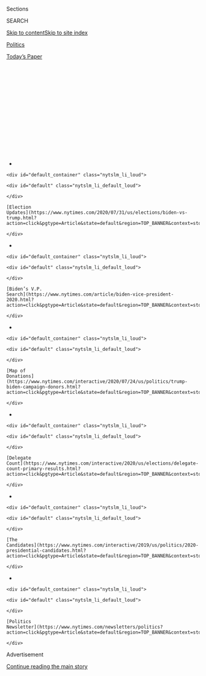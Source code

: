 <div id="app">

<div>

<div>

<div>

<div class="NYTAppHideMasthead css-1q2w90k e1suatyy0">

<div class="section css-ui9rw0 e1suatyy2">

<div class="css-eph4ug er09x8g0">

<div class="css-6n7j50">

</div>

<span class="css-1dv1kvn">Sections</span>

<div class="css-10488qs">

<span class="css-1dv1kvn">SEARCH</span>

</div>

[Skip to content](#site-content)[Skip to site
index](#site-index)

</div>

<div id="masthead-section-label" class="css-1wr3we4 eaxe0e00">

[Politics](https://www.nytimes.com/section/politics)

</div>

<div class="css-10698na e1huz5gh0">

</div>

</div>

<div id="masthead-bar-one" class="section hasLinks css-15hmgas e1csuq9d3">

<div class="css-uqyvli e1csuq9d0">

</div>

<div class="css-1uqjmks e1csuq9d1">

</div>

<div class="css-9e9ivx">

[](https://myaccount.nytimes.com/auth/login?response_type=cookie&client_id=vi)

</div>

<div class="css-1bvtpon e1csuq9d2">

[Today’s
Paper](https://www.nytimes.com/section/todayspaper)

</div>

</div>

</div>

</div>

<div data-aria-hidden="false">

<div id="site-content" data-role="main">

<div>

<div class="css-1aor85t" style="opacity:0.000000001;z-index:-1;visibility:hidden">

<div class="css-1hqnpie">

<div class="css-epjblv">

<span class="css-17xtcya">[Politics](/section/politics)</span><span class="css-x15j1o">|</span><span class="css-fwqvlz">Gillibrand
Drops Out of 2020 Democratic Presidential
Race</span>

</div>

<div class="css-k008qs">

<div class="css-1iwv8en">

<span class="css-18z7m18"></span>

<div>

</div>

</div>

<span class="css-1n6z4y">https://nyti.ms/2PuzSQG</span>

<div class="css-1705lsu">

<div class="css-4xjgmj">

<div class="css-4skfbu" data-role="toolbar" data-aria-label="Social Media Share buttons, Save button, and Comments Panel with current comment count" data-testid="share-tools">

  - 
  - 
  - 
  - 
    
    <div class="css-6n7j50">
    
    </div>

  - 
  - 

</div>

</div>

</div>

</div>

</div>

</div>

<div id="NYT_TOP_BANNER_REGION" class="css-13pd83m">

<div>

<div id="styln-elections-notifications-menu" class="section interactive-content interactive-size-medium css-1edisqu">

<div class="css-17ih8de interactive-body">

<div class="nytslm_innerContainer" data-aria-live="polite">

<div class="nytslm_title">

</div>

  - 
    
    <div id="default_container" class="nytslm_li_loud">
    
    <div id="default" class="nytslm_li_default_loud">
    
    </div>
    
    [Election
    Updates](https://www.nytimes.com/2020/07/31/us/elections/biden-vs-trump.html?action=click&pgtype=Article&state=default&region=TOP_BANNER&context=storylines_menu)
    
    </div>

  - 
    
    <div id="default_container" class="nytslm_li_loud">
    
    <div id="default" class="nytslm_li_default_loud">
    
    </div>
    
    [Biden’s V.P.
    Search](https://www.nytimes.com/article/biden-vice-president-2020.html?action=click&pgtype=Article&state=default&region=TOP_BANNER&context=storylines_menu)
    
    </div>

  - 
    
    <div id="default_container" class="nytslm_li_loud">
    
    <div id="default" class="nytslm_li_default_loud">
    
    </div>
    
    [Map of
    Donations](https://www.nytimes.com/interactive/2020/07/24/us/politics/trump-biden-campaign-donors.html?action=click&pgtype=Article&state=default&region=TOP_BANNER&context=storylines_menu)
    
    </div>

  - 
    
    <div id="default_container" class="nytslm_li_loud">
    
    <div id="default" class="nytslm_li_default_loud">
    
    </div>
    
    [Delegate
    Count](https://www.nytimes.com/interactive/2020/us/elections/delegate-count-primary-results.html?action=click&pgtype=Article&state=default&region=TOP_BANNER&context=storylines_menu)
    
    </div>

  - 
    
    <div id="default_container" class="nytslm_li_loud">
    
    <div id="default" class="nytslm_li_default_loud">
    
    </div>
    
    [The
    Candidates](https://www.nytimes.com/interactive/2019/us/politics/2020-presidential-candidates.html?action=click&pgtype=Article&state=default&region=TOP_BANNER&context=storylines_menu)
    
    </div>

  - 
    
    <div id="default_container" class="nytslm_li_loud">
    
    <div id="default" class="nytslm_li_default_loud">
    
    </div>
    
    [Politics
    Newsletter](https://www.nytimes.com/newsletters/politics?action=click&pgtype=Article&state=default&region=TOP_BANNER&context=storylines_menu)
    
    </div>

</div>

</div>

</div>

</div>

</div>

<div id="top-wrapper" class="css-1sy8kpn">

<div id="top-slug" class="css-l9onyx">

Advertisement

</div>

[Continue reading the main
story](#after-top)

<div class="ad top-wrapper" style="text-align:center;height:100%;display:block;min-height:250px">

<div id="top" class="place-ad" data-position="top" data-size-key="top">

</div>

</div>

<div id="after-top">

</div>

</div>

<div>

<div id="sponsor-wrapper" class="css-1hyfx7x">

<div id="sponsor-slug" class="css-19vbshk">

Supported by

</div>

[Continue reading the main
story](#after-sponsor)

<div id="sponsor" class="ad sponsor-wrapper" style="text-align:center;height:100%;display:block">

</div>

<div id="after-sponsor">

</div>

</div>

<div class="css-186x18t">

</div>

<div class="css-1vkm6nb ehdk2mb0">

# Gillibrand Drops Out of 2020 Democratic Presidential Race

</div>

The New York senator anchored her candidacy in issues of women’s
equality, but she was unable to gain traction and her failure to qualify
for the next debate convinced her to withdraw.

<div class="css-79elbk" data-testid="photoviewer-wrapper">

<div class="css-z3e15g" data-testid="photoviewer-wrapper-hidden">

</div>

<div class="css-1a48zt4 ehw59r15" data-testid="photoviewer-children">

![<span class="css-16f3y1r e13ogyst0" data-aria-hidden="true">Senator
Kirsten Gillibrand of New York said Wednesday that she was withdrawing
from the presidential
race.</span><span class="css-cnj6d5 e1z0qqy90" itemprop="copyrightHolder"><span class="css-1ly73wi e1tej78p0">Credit...</span><span><span>Rachel
Mummey for The New York
Times</span></span></span>](https://static01.nyt.com/images/2019/08/28/us/politics/28gillibrand1/28gillibrand1-articleLarge-v2.jpg?quality=75&auto=webp&disable=upscale)

</div>

</div>

<div class="css-18e8msd">

<div class="css-vp77d3 epjyd6m0">

<div class="css-hus3qt ey68jwv0" data-aria-hidden="true">

[![Alexander
Burns](https://static01.nyt.com/images/2018/09/25/multimedia/author-alexander-burns/author-alexander-burns-thumbLarge-v2.png
"Alexander Burns")](https://www.nytimes.com/by/alexander-burns)

</div>

<div class="css-1baulvz">

By [<span class="css-1baulvz last-byline" itemprop="name">Alexander
Burns</span>](https://www.nytimes.com/by/alexander-burns)

</div>

</div>

  - 
    
    <div class="css-ld3wwf e16638kd2">
    
    Published Aug. 28, 2019Updated Aug. 30,
    2019
    
    </div>

  - 
    
    <div class="css-4xjgmj">
    
    <div class="css-pvvomx" data-role="toolbar" data-aria-label="Social Media Share buttons, Save button, and Comments Panel with current comment count" data-testid="share-tools">
    
      - 
      - 
      - 
      - 
        
        <div class="css-6n7j50">
        
        </div>
    
      - 
      - 
    
    </div>
    
    </div>

</div>

</div>

<div class="section meteredContent css-1r7ky0e" name="articleBody" itemprop="articleBody">

<div class="css-1fanzo5 StoryBodyCompanionColumn">

<div class="css-53u6y8">

Senator Kirsten Gillibrand of New York, who presented herself in the
[presidential race](https://www.nytimes.com/news-event/2020-election) as
a champion of women and families, said Wednesday that she was
withdrawing from the Democratic primary after failing to qualify for a
[third debate](https://www.nytimes.com/news-event/democratic-debates)
next month — a development she described as fatal to her candidacy.

Ms. Gillibrand said in an interview that she would endorse another
candidate in the primary but had not yet picked a favorite. Though she
stopped short of saying she would endorse a woman, Ms. Gillibrand, who
has made electing women to Congress a personal cause, said the next
president had to be capable of uniting the country and suggested that a
woman might be best suited for the job.

</div>

</div>

<div>

</div>

<div class="css-1fanzo5 StoryBodyCompanionColumn">

<div class="css-53u6y8">

“I think that women have a unique ability to bring people together and
heal this country,” Ms. Gillibrand said, adding, “I think a woman
nominee would be inspiring and exciting.”

</div>

</div>

<div class="css-1fanzo5 StoryBodyCompanionColumn">

<div class="css-53u6y8">

But she added: “I will support whoever the nominee is, and I will do
whatever it takes to beat Trump.”

*\[*[*Sign up for our politics
newsletter*](https://www.nytimes.com/newsletters/politics?smid=rd?action=click&module=Intentional&pgtype=Article)
*and join the conversation around the 2020 presidential race.\]*

Ms. Gillibrand, 52, [had anchored her candidacy in issues of women’s
equality](https://www.nytimes.com/2019/05/22/us/politics/gillibrand-family-bill-of-rights.html),
with [a strong emphasis on abortion
rights](https://www.nytimes.com/2019/05/17/us/politics/kirsten-gillibrand-abortion.html).
She pledged to screen nominees for judgeships based on their support for
the Roe v. Wade decision legalizing abortion, and held rallies in two
Republican-leaning states, Georgia and Missouri, where conservative
lawmakers recently passed new restrictions on the procedure.

Ms. Gillibrand also repeatedly challenged former Vice President Joseph
R. Biden Jr., the Democratic front-runner, over his record on women’s
rights. [She assailed him in
June](https://www.nytimes.com/2019/06/05/us/politics/biden-hyde-amendment.html)
for supporting a law that bars federal funding for abortion, a stance
[Mr. Biden soon
recanted](https://www.nytimes.com/2019/06/06/us/politics/joe-biden-hyde-amendment.html).
In [the most recent primary
debate](https://www.nytimes.com/2019/07/31/us/politics/democratic-presidential-debate-recap.html),
Ms. Gillibrand criticized Mr. Biden for having opposed a proposal in the
early 1980s to expand the child tax credit; Mr. Biden described that as
ancient history and questioned the sincerity of Ms. Gillibrand’s rebuke.

Her energetic advocacy did not lift Ms. Gillibrand in the polls in a
race full of candidates supportive of abortion rights, including three
other female senators. Like so many other candidates, she found herself
squeezed for a space in a primary contest dominated by Mr. Biden and a
handful of progressives jockeying to overtake
him.

</div>

</div>

<div class="css-1sngw6j">

[](https://www.nytimes.com/interactive/2019/us/politics/2020-presidential-candidates.html)

<div class="css-1eoytci">

![](https://static01.nyt.com/images/2019/01/20/us/2020-presidential-candidates-promo-1548014688187/2020-presidential-candidates-promo-1548014688187-articleLarge-v68.png)

</div>

<div class="css-1rha1bf">

## Who’s Running for President in 2020?

The field of Democratic presidential candidates has been historically
large, but all have dropped out except Joe Biden, the presumptive
Democratic nominee to challenge President Trump.

</div>

</div>

<div class="css-1fanzo5 StoryBodyCompanionColumn">

<div class="css-53u6y8">

Although Ms. Gillibrand aligned herself with her party’s progressive
wing on a range of issues, from health care and climate to immigration
and campaign finance reform, she did not electrify liberals with her
distinctive ideas, like Senators Elizabeth Warren of Massachusetts and
Bernie Sanders of Vermont. Nor did she achieve a moment of debate-stage
ignition, like Senator Kamala Harris of California.

</div>

</div>

<div class="css-1fanzo5 StoryBodyCompanionColumn">

<div class="css-53u6y8">

And if Ms. Gillibrand never engineered a breakthrough moment for
herself, she also appeared, at times, to suffer from a combination of
ill fortune and
missteps.

<div id="NYT_MAIN_CONTENT_1_REGION" class="css-9tf9ac">

<div>

<div id="styln-nfldraft-updates-block" class="section interactive-content interactive-size-medium css-1ftcdic">

<div class="css-17ih8de interactive-body">

<div id="styln-briefing-block" data-asset-id="">

<div class="briefing-block-header-section">

# [Latest Updates: 2020 Election](https://www.nytimes.com/2020/07/31/us/elections/biden-vs-trump.html?action=click&pgtype=Article&state=default&region=MAIN_CONTENT_1&context=storylines_live_updates)

<div class="briefing-block-ts">

Updated 2020-08-01T01:26:45.732Z

</div>

</div>

  - [Kamala Harris, a top vice-presidential contender, confronts double
    standards.](https://www.nytimes.com/2020/07/31/us/elections/biden-vs-trump.html?action=click&pgtype=Article&state=default&region=MAIN_CONTENT_1&context=storylines_live_updates#link-29fdff45)
  - [Karen Bass and Susan Rice are rising on Biden’s vice-presidential
    shortlist.](https://www.nytimes.com/2020/07/31/us/elections/biden-vs-trump.html?action=click&pgtype=Article&state=default&region=MAIN_CONTENT_1&context=storylines_live_updates#link-13ec3d9c)
  - [Trump says Russian bounties to kill U.S. troops ‘never took
    place.’](https://www.nytimes.com/2020/07/31/us/elections/biden-vs-trump.html?action=click&pgtype=Article&state=default&region=MAIN_CONTENT_1&context=storylines_live_updates#link-49e9a016)

<div class="briefing-block-footer">

<div class="briefing-block-footer-meta">

[See more
updates](https://www.nytimes.com/2020/07/31/us/elections/biden-vs-trump.html?action=click&pgtype=Article&state=default&region=MAIN_CONTENT_1&context=storylines_live_updates)

</div>

</div>

</div>

</div>

</div>

</div>

</div>

[A late March
rally](https://www.nytimes.com/2019/03/24/us/politics/gillibrand-trump-2020.html)
Ms. Gillibrand planned outside the Trump International Hotel and Tower
in New York was blotted out by the media frenzy accompanying the
submission of the Mueller report to the Justice Department. An early
appearance on Rachel Maddow’s coveted prime time show was dominated by
Ms. Maddow’s biting introduction of Ms. Gillibrand as a candidate who
once held conservative positions on gun rights and border control. And
by random drawing, Ms. Gillibrand appeared twice on the debate stage
beside Mr. Biden and Ms. Harris, whose rivalry consumed both events.

</div>

</div>

<div class="css-79elbk" data-testid="photoviewer-wrapper">

<div class="css-z3e15g" data-testid="photoviewer-wrapper-hidden">

</div>

<div class="css-1a48zt4 ehw59r15" data-testid="photoviewer-children">

![<span class="css-16f3y1r e13ogyst0" data-aria-hidden="true">Ms.
Gillibrand and former Vice President Joseph R. Biden Jr. clashed in a
Democratic presidential debate in
July.</span><span class="css-cnj6d5 e1z0qqy90" itemprop="copyrightHolder"><span class="css-1ly73wi e1tej78p0">Credit...</span><span>Maddie
McGarvey for The New York
Times</span></span>](https://static01.nyt.com/images/2019/08/28/us/28gillibrand-2/merlin_158710476_596d9bbe-16fe-4d3e-a69a-44ee7834a0e7-articleLarge.jpg?quality=75&auto=webp&disable=upscale)

</div>

</div>

<div class="css-1fanzo5 StoryBodyCompanionColumn">

<div class="css-53u6y8">

Throughout the race, Ms. Gillibrand averaged less than 1 percent support
in national surveys and struggled to raise money, relying heavily on a
$10 million war chest in her Senate campaign account. She hired nearly
five dozen staff members in Iowa and New Hampshire and retained a
collection of high-powered operatives in her Troy, N.Y., campaign
headquarters. But her funds were nearly depleted over the summer, aides
to Ms. Gillibrand said, and the campaign estimated she would wind up
with about $800,000 left in her coffers.

That depletion reflected, in part, Ms. Gillibrand’s efforts to qualify
for the September debate — an effort that turned out to be in vain. She
poured money into advertising in the early primary states in an effort
to move her poll numbers, but public polling was scarce over the summer
and any improvement for Ms. Gillibrand was not detected in time for [the
debate cutoff on
Wednesday](https://www.nytimes.com/2019/08/28/us/politics/democratic-polls-quinnipiac-suffolk.html).

“I think being able to have a voice on a debate stage, when other
candidates have that, is really important,” Ms. Gillibrand said. “And
without it, I just didn’t see our path.”

</div>

</div>

<div class="css-1fanzo5 StoryBodyCompanionColumn">

<div class="css-53u6y8">

*\[*[*Which Democrats are leading the 2020 presidential race this
week?*](https://www.nytimes.com/interactive/2020/us/elections/democratic-polls.html?action=click&module=Intentional&pgtype=Article)*\]*

Unlike some other frustrated candidates, she declined to complain about
the Democratic National Committee’s qualifying rules for the debates: “I
think the D.N.C. did the best they could,” she said.

Her exit from the presidential race represents an abrupt setback in a
political career defined, up to this point, by a steady rise to
prominence since her first election to Congress in 2006. A former
corporate lawyer, Ms. Gillibrand won a conservative-leaning House seat
in upstate New York, campaigning as a rural moderate with liberal views
on health care but more conservative inclinations on gun rights and
immigration.

When she joined the Senate in 2009, as an appointee to the seat Hillary
Clinton vacated to take over the State Department, Ms. Gillibrand
revised her stances on a number of issues to better match the politics
of her deep-blue state. She quickly emerged as a champion of progressive
causes including gay rights, paid family leave and fighting sexual
assault in the military, and she became a formidable fund-raiser for
Democratic campaigns.

Yet as a presidential candidate, Ms. Gillibrand found herself shunned by
a class of powerful Democratic Party donors — who had once been
supportive of her political ambitions — after she called on Al Franken
of Minnesota to resign from the Senate amid allegations of groping and
other sexual misconduct toward women. Ms. Gillibrand acknowledged in the
interview that she had paid a political price but [reiterated that she
had no regrets about confronting Mr.
Franken](https://www.nytimes.com/2019/07/23/us/politics/al-franken-kirsten-gillibrand.html).

“We know there were donors who were angry about it and did not support
me because of it,” Ms. Gillibrand said, adding, “I wouldn’t change what
I did, because I would stand with those eight women again
today.”

</div>

</div>

<div class="css-79elbk" data-testid="photoviewer-wrapper">

<div class="css-z3e15g" data-testid="photoviewer-wrapper-hidden">

</div>

<div class="css-1a48zt4 ehw59r15" data-testid="photoviewer-children">

<div class="css-1xdhyk6 erfvjey0">

<span class="css-1ly73wi e1tej78p0">Image</span>

<div class="css-zjzyr8">

<div data-testid="lazyimage-container" style="height:257.77777777777777px">

</div>

</div>

</div>

<span class="css-16f3y1r e13ogyst0" data-aria-hidden="true">Taking down
signs after a campaign event in Creston, Iowa. As a candidate, Ms.
Gillibrand found herself shunned by a class of powerful Democratic Party
donors.</span><span class="css-cnj6d5 e1z0qqy90" itemprop="copyrightHolder"><span class="css-1ly73wi e1tej78p0">Credit...</span><span>Maddie
McGarvey for The New York Times</span></span>

</div>

</div>

<div class="css-1fanzo5 StoryBodyCompanionColumn">

<div class="css-53u6y8">

Ms. Gillibrand said she would return to the Senate and continue to
champion the causes of her presidential campaign. She intends to revive
her political committee, Off the Sidelines, that has been dormant during
the presidential race, and use it to support female candidates for the
House and Senate in 2020.

</div>

</div>

<div class="css-1fanzo5 StoryBodyCompanionColumn">

<div class="css-53u6y8">

“I’m really going to focus on electing women up and down the ballot,”
she said.

Despite her past criticism of Mr. Biden, she said she did not see him as
a problematic potential nominee for their party, and credited him with
addressing her reservations about his record on issues of concern to
women.

“I think he clarified his views at the debate, which is why I raised
it,” Ms. Gillibrand said. “I thought it was really important to know
that all candidates on that stage value women and will fight for paid
leave and equal pay and affordable day care and universal pre-K and a
national paid leave plan.”

Ms. Gillibrand said she felt she had helped “move the conversation on
all of these issues.”

But she said she was open to considering other offices after 2020 —
perhaps in the administration of a Democratic president.

“I would absolutely consider anything that was asked of me, because my
goal is to serve,” Ms. Gillibrand said.

For now, she added, “I’m going to do everything I can to make sure our
nominee defeats
Trump.”

</div>

</div>

<div>

</div>

</div>

<div>

</div>

<div>

</div>

<div id="NYT_BELOW_MAIN_CONTENT_REGION">

<div>

<div id="STLYN_guide_v1_STYLN_guide_a" class="section css-l08pwh interactive-content interactive-size-medium">

<div class="css-17ih8de interactive-body">

<div class="g-story g-freebird g-max-limit" data-preview-slug="styln-scroll-guide">

</div>

<div id="g-electionguide-id" class="g-electionguide">

<div class="g-electionguide-container">

<div class="g-electionguide-wrapper">

<div class="g-electionguide-logo">

</div>

# Our 2020 Election Guide

Updated July 31, 2020

  - 
    
    -----
    
    ## The Latest
    
      - President Trump’s assault on the Postal Service is intersecting
        with his attacks on mail-in voting. [Voting rights groups say it
        is a recipe for
        disaster.](https://www.nytimes.com/2020/07/31/us/politics/trump-usps-mail-delays.html?action=click&pgtype=Article&state=default&region=BELOW_MAIN_CONTENT&context=storylines_guide)

  - 
    
    -----
    
    ## Biden’s V.P. Search
    
      - [Here are 13
        women](https://www.nytimes.com/article/biden-vice-president-2020.html?action=click&pgtype=Article&state=default&region=BELOW_MAIN_CONTENT&context=storylines_guide)
        who have been under consideration to be Joe Biden’s running
        mate, and why each might be chosen — and might not be.

  - 
    
    -----
    
    ## Keep Up With Our Coverage
    
      - Get an
        [email](https://www.nytimes.com/newsletters/politics?action=click&pgtype=Article&state=default&region=BELOW_MAIN_CONTENT&context=storylines_guide)
        recapping the day’s news
    
    <!-- end list -->
    
      - Download our mobile app on
        [iOS](https://apps.apple.com/us/app/nytimes/id284862083?ls=1&mat_click_id=5c79ae7455014fd1bd66b5610c05b8f2-20191112-16948&referrer=mat_click_id%3D5c79ae7455014fd1bd66b5610c05b8f2-20191112-16948%26link_click_id%3D722930677036718082)
        and
        [Android](http://a.localytics.com/android?id=com.nytimes.android&referrer=utm_source%3Dother_nyt_mobile_web%26utm_medium%3DWeb%2520page%26utm_term%3DGeneral%2520Mobile%2520Page%26utm_campaign%3DNYT%2520Mobile%2520General%2520Page)
        and turn on Breaking News and Politics alerts

</div>

</div>

</div>

</div>

</div>

</div>

</div>

<div>

</div>

<div>

<div id="bottom-wrapper" class="css-1ede5it">

<div id="bottom-slug" class="css-l9onyx">

Advertisement

</div>

[Continue reading the main
story](#after-bottom)

<div id="bottom" class="ad bottom-wrapper" style="text-align:center;height:100%;display:block;min-height:90px">

</div>

<div id="after-bottom">

</div>

</div>

</div>

</div>

</div>

## Site Index

<div>

</div>

## Site Information Navigation

  - [© <span>2020</span> <span>The New York Times
    Company</span>](https://help.nytimes.com/hc/en-us/articles/115014792127-Copyright-notice)

<!-- end list -->

  - [NYTCo](https://www.nytco.com/)
  - [Contact
    Us](https://help.nytimes.com/hc/en-us/articles/115015385887-Contact-Us)
  - [Work with us](https://www.nytco.com/careers/)
  - [Advertise](https://nytmediakit.com/)
  - [T Brand Studio](http://www.tbrandstudio.com/)
  - [Your Ad
    Choices](https://www.nytimes.com/privacy/cookie-policy#how-do-i-manage-trackers)
  - [Privacy](https://www.nytimes.com/privacy)
  - [Terms of
    Service](https://help.nytimes.com/hc/en-us/articles/115014893428-Terms-of-service)
  - [Terms of
    Sale](https://help.nytimes.com/hc/en-us/articles/115014893968-Terms-of-sale)
  - [Site
    Map](https://spiderbites.nytimes.com)
  - [Help](https://help.nytimes.com/hc/en-us)
  - [Subscriptions](https://www.nytimes.com/subscription?campaignId=37WXW)

</div>

</div>

</div>

</div>
